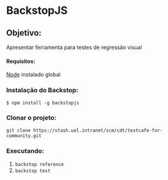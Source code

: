 # BackstopJS


## Objetivo:
Apresentar ferramenta para testes de regressão visual

#### Requisitos:

[Node](https://medium.com/collabcode/a-melhor-forma-de-insatalar-o-node-js-4fd5574af28d) instalado global

### Instalação do Backstop:

``` $ npm install -g backstopjs ```

### Clonar o projeto:
```git clone https://stash.uol.intranet/scm/cdt/testcafe-for-community.git```

### Executando:
1. ``` backstop reference ```
2. ``` backstop test ```
